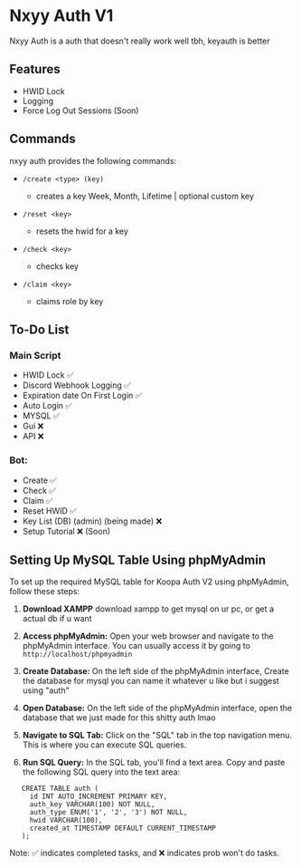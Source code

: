 
# Nxyy Auth V1
Nxyy Auth is a auth that doesn't really work well tbh, keyauth is better



## Features

- HWID Lock
- Logging 
- Force Log Out Sessions (Soon)

## Commands

nxyy auth provides the following commands:

- `/create <type> (key)`
  - creates a key <type> Week, Month, Lifetime | <key> optional custom key

- `/reset <key>`
  - resets the hwid for a key 

- `/check <key>`
  - checks key

- `/claim <key>`
  - claims role by key
  
## To-Do List

### Main Script
- HWID Lock ✅
- Discord Webhook Logging ✅
- Expiration date On First Login ✅
- Auto Login ✅
- MYSQL ✅
- Gui ❌
- API ❌

### Bot:
- Create ✅
- Check ✅
- Claim ✅
- Reset HWID ✅
- Key List (DB) (admin) (being made) ❌
- Setup Tutorial ❌ (Soon) 


## Setting Up MySQL Table Using phpMyAdmin

To set up the required MySQL table for Koopa Auth V2 using phpMyAdmin, follow these steps:

1. **Download XAMPP**
   download xampp to get mysql on ur pc, or get a actual db if u want

2. **Access phpMyAdmin:**
   Open your web browser and navigate to the phpMyAdmin interface. You can usually access it by going to `http://localhost/phpmyadmin`

3. **Create Database:**
   On the left side of the phpMyAdmin interface, Create the database for mysql you can name it whatever u like but i suggest using "auth"

4. **Open Database:**
    On the left side of the phpMyAdmin interface, open the database that we just made for this shitty auth lmao

5. **Navigate to SQL Tab:**
   Click on the "SQL" tab in the top navigation menu. This is where you can execute SQL queries.

6. **Run SQL Query:**
   In the SQL tab, you'll find a text area. Copy and paste the following SQL query into the text area:
   
```
   CREATE TABLE auth (
     id INT AUTO_INCREMENT PRIMARY KEY,
     auth_key VARCHAR(100) NOT NULL,
     auth_type ENUM('1', '2', '3') NOT NULL,
     hwid VARCHAR(100),
     created_at TIMESTAMP DEFAULT CURRENT_TIMESTAMP
   );
```

Note: ✅ indicates completed tasks, and ❌ indicates prob won't do tasks.
